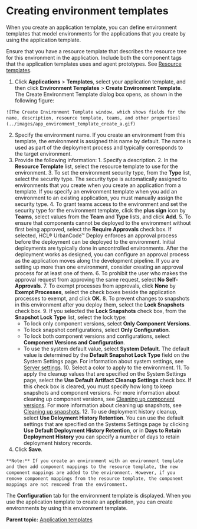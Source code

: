 # Creating environment templates

When you create an application template, you can define environment templates that model environments for the applications that you create by using the application template.

Ensure that you have a resource template that describes the resource tree for this environment in the application. Include both the component tags that the application templates uses and agent prototypes. See [Resource templates](resources_templates.md).

1.   Click **Applications** \> **Templates**, select your application template, and then click **Environment Templates** \> **Create Environment Template**. The Create Environment Template dialog box opens, as shown in the following figure:

    ![The Create Environment Template window, which shows fields for the name, description, resource template, teams, and other properties](../images/app_environment_template_create_a.gif)

2.   Specify the environment name. If you create an environment from this template, the environment is assigned this name by default. The name is used as part of the deployment process and typically corresponds to the target environment.
3.   Provide the following information: 
    1.   Specify a description. 
    2.   In the **Resource Template** list, select the resource template to use for the environment. 
    3.   To set the environment security type, from the **Type** list, select the security type. The security type is automatically assigned to environments that you create when you create an application from a template. If you specify an environment template when you add an environment to an existing application, you must manually assign the security type.
    4.   To grant teams access to the environment and set the security type for the environment template, click the **plus sign** icon by **Teams**, select values from the **Team** and **Type** lists, and click **Add**. 
    5.   To ensure that components cannot be deployed to the environment without first being approved, select the **Require Approvals** check box. If selected, HCL® UrbanCode™ Deploy enforces an approval process before the deployment can be deployed to the environment. Initial deployments are typically done in uncontrolled environments. After the deployment works as designed, you can configure an approval process as the application moves along the development pipeline. If you are setting up more than one environment, consider creating an approval process for at least one of them. 
    6.   To prohibit the user who makes the approval request from approving the same request, select **No Self-Approvals**. 
    7.   To exempt processes from approvals, click **None** by **Exempt Processes**, select the check boxes beside the application processes to exempt, and click **OK**. 
    8.   To prevent changes to snapshots in this environment after you deploy them, select the **Lock Snapshots** check box. 
    9.   If you selected the **Lock Snapshots** check box, from the **Snapshot Lock Type** list, select the lock type: 
        -   To lock only component versions, select **Only Component Versions**.
        -   To lock snapshot configurations, select **Only Configuration**.
        -   To lock both component versions and configurations, select **Component Versions and Configuration**.
        -   To use the system default value, select **System Default**. The default value is determined by the **Default Snapshot Lock Type** field on the System Settings page. For information about system settings, see [Server settings](../../com.ibm.udeploy.admin.doc/topics/settings_system.md#).
    10.  Select a color to apply to the environment. 
    11.  To apply the cleanup values that are specified on the System Settings page, select the **Use Default Artifact Cleanup Settings** check box. If this check box is cleared, you must specify how long to keep snapshots and component versions. For more information about cleaning up component versions, see [Cleaning up component versions](settings_system_preview.md). For more information about cleaning up snapshots, see [Cleaning up snapshots](app_snapshot_cleanup.md). 
    12.  To use deployment history cleanup, select **Use Deloyment History Retention**. You can use the default settings that are specified on the Systems Settings page by clicking **Use Default Deployment History Retention**, or in **Days to Retain Deployment History** you can specify a number of days to retain deployment history records.
4.   Click **Save**. 

    **Note:** If you create an environment with an environment template and then add component mappings to the resource template, the new component mappings are added to the environment. However, if you remove component mappings from the resource template, the component mappings are not removed from the environment.


The **Configuration** tab for the environment template is displayed. When you use the application template to create an application, you can create environments by using this environment template.

**Parent topic:** [Application templates](../topics/app_template.md)

